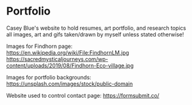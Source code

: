 # Portfolio

Casey Blue's website to hold resumes, art portfolio, and research topics </br>
all images, art and gifs taken/drawn by myself unless stated otherwise!</br>

Images for Findhorn page:</br>
https://en.wikipedia.org/wiki/File:FindhornLM.jpg </br>
https://sacredmysticaljourneys.com/wp-content/uploads/2019/08/Findhorn-Eco-village.jpg

Images for portfolio backgrounds:</br>
https://unsplash.com/images/stock/public-domain

Website used to control contact page:
https://formsubmit.co/
